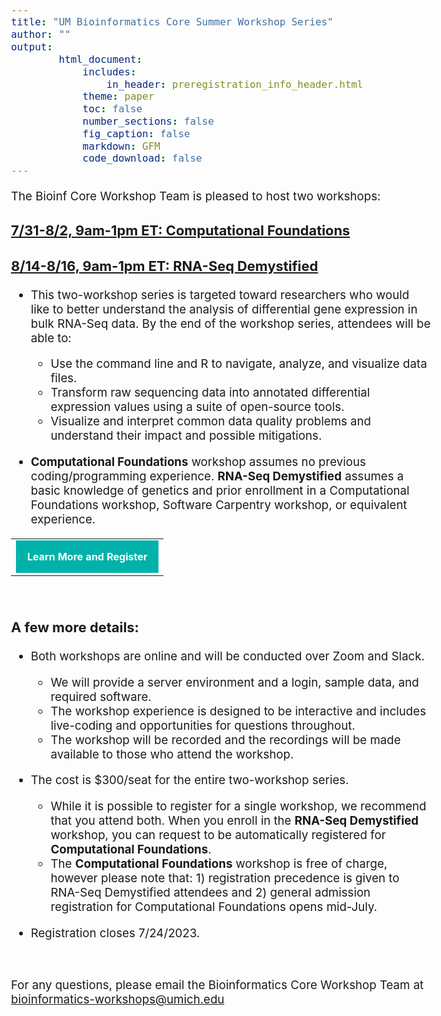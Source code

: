 ```yaml
---
title: "UM Bioinformatics Core Summer Workshop Series"
author: ""
output:
        html_document:
            includes:
                in_header: preregistration_info_header.html
            theme: paper
            toc: false
            number_sections: false
            fig_caption: false
            markdown: GFM
            code_download: false
---
```


<style type="text/css">
body{ /* Normal  */
      font-size: 14pt;
  }
</style>

The Bioinf Core Workshop Team is pleased to host two workshops:

### **<a href="https://www.eventbrite.com/e/computational-foundations-a-virtual-3-day-workshop-tickets-628779013957" target="_blank">7/31-8/2, 9am-1pm ET: Computational Foundations</a>**  
### **<a href="https://www.eventbrite.com/e/rna-seq-demystified-a-virtual-3-day-workshop-registration-628781371007" target="_blank">8/14-8/16, 9am-1pm ET: RNA-Seq Demystified</a>**


* This two-workshop series is targeted toward researchers who would like to better understand the analysis of differential gene expression in bulk RNA-Seq data. By the end of the workshop series, attendees will be able to:
  * Use the command line and R to navigate, analyze, and visualize data files.
  * Transform raw sequencing data into annotated differential expression values using a suite of open-source tools.
  * Visualize and interpret common data quality problems and understand their impact and possible mitigations.

* **Computational Foundations** workshop assumes no previous coding/programming experience. 
**RNA-Seq Demystified** assumes a basic knowledge of genetics and prior enrollment 
in a Computational Foundations workshop, Software Carpentry workshop, or equivalent experience.

<table style="margin-left:auto; margin-right:auto;"><tr><td><a title="Learn More and Register" href="https://www.eventbrite.com/e/rna-seq-demystified-a-virtual-3-day-workshop-registration-628781371007" style="padding:18px; background-color:#00B2A9; font-weight:bold;letter-spacing:normal;line-height:100%;text-align:center;text-decoration:none;color:#ffffff;display:block" target="_blank">Learn More and Register</a></td></tr></table>
<br/>

### A few more details:
* Both workshops are online and will be conducted over Zoom and Slack.
  * We will provide a server environment and a login, sample data, and required software.  
  * The workshop experience is designed to be interactive and includes live-coding and opportunities for questions throughout.
  * The workshop will be recorded and the recordings will be made available to those who attend the workshop.
* The cost is $300/seat for the entire two-workshop series.
  * While it is possible to register for a single workshop, we recommend that you attend both. When you enroll in the **RNA-Seq Demystified** workshop, you can request to be automatically registered for **Computational Foundations**. 
  * The **Computational Foundations** workshop is free of charge, however please note that: 1) registration precedence is given to RNA-Seq Demystified attendees and 2) general admission registration for Computational Foundations opens mid-July.
  
* Registration closes 7/24/2023.


<br/>

For any questions, please email the Bioinformatics Core Workshop Team at <br/> [bioinformatics-workshops@umich.edu](mailto:bioinformatics-workshops@umich.edu)
